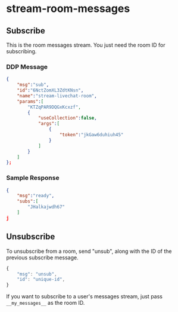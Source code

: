 # stream-room-messages

## Subscribe

This is the room messages stream. You just need the room ID for subscribing.

### DDP Message

```json
{
    "msg":"sub",
    "id":"6NctZomXL3ZdtKNsn",
    "name":"stream-livechat-room",
    "params":[
        "KTZqPAR9DQGxKcxzf",
        {
            "useCollection":false,
            "args":[
                {
                    "token":"jkGaw6duhiuh45"
                }
            ]
        }
    ]
};
```

### Sample Response

```json
{
    "msg":"ready",
    "subs":[
        "JHalkajwdh67"
    ]
j
```

## &#x20;Unsubscribe

To unsubscribe from a room, send "unsub", along with the ID of the previous subscribe message.

```javascript
{
    "msg": "unsub",
    "id": "unique-id",
}
```

If you want to subscribe to a user's messages stream, just pass `__my_messages__` as the room ID.
